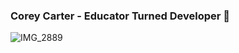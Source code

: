 ### Corey Carter - Educator Turned Developer 👋

![IMG_2889](https://user-images.githubusercontent.com/59756152/103046928-2626be80-4547-11eb-915c-6d6e792240a1.jpg)
